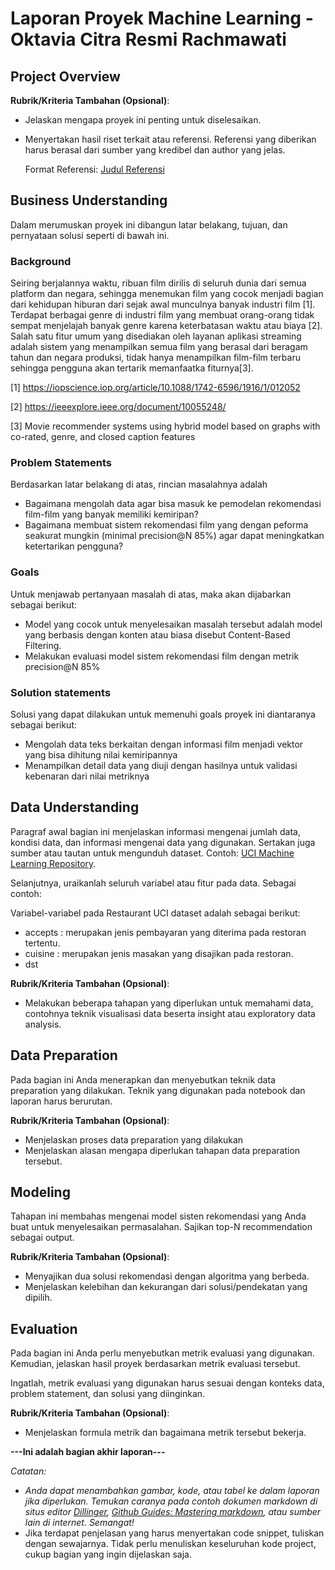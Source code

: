# Laporan Proyek Machine Learning - Oktavia Citra Resmi Rachmawati

## Project Overview


**Rubrik/Kriteria Tambahan (Opsional)**:
- Jelaskan mengapa proyek ini penting untuk diselesaikan.
- Menyertakan hasil riset terkait atau referensi. Referensi yang diberikan harus berasal dari sumber yang kredibel dan author yang jelas.
  
  Format Referensi: [Judul Referensi](https://scholar.google.com/) 

## Business Understanding

Dalam merumuskan proyek ini dibangun latar belakang, tujuan, dan pernyataan solusi seperti di bawah ini.

### Background

Seiring berjalannya waktu, ribuan film dirilis di seluruh dunia dari semua platform dan negara, sehingga menemukan film yang cocok menjadi bagian dari kehidupan hiburan dari sejak awal munculnya banyak industri film [1]. Terdapat berbagai genre di industri film yang membuat orang-orang tidak sempat menjelajah banyak genre karena keterbatasan waktu atau biaya [2]. Salah satu fitur umum yang disediakan oleh layanan aplikasi streaming adalah sistem yang menampilkan semua film yang berasal dari beragam tahun dan negara produksi, tidak hanya menampilkan film-film terbaru sehingga pengguna akan tertarik memanfaatka fiturnya[3].

[1] https://iopscience.iop.org/article/10.1088/1742-6596/1916/1/012052

[2] https://ieeexplore.ieee.org/document/10055248/

[3] Movie recommender systems using hybrid model based on graphs with co-rated, genre, and closed caption features

### Problem Statements

Berdasarkan latar belakang di atas, rincian masalahnya adalah
- Bagaimana mengolah data agar bisa masuk ke pemodelan rekomendasi film-film yang banyak memiliki kemiripan?
- Bagaimana membuat sistem rekomendasi film yang dengan peforma seakurat mungkin (minimal precision@N 85%) agar dapat meningkatkan ketertarikan pengguna?

### Goals

Untuk menjawab pertanyaan masalah di atas, maka akan dijabarkan sebagai berikut:
- Model yang cocok untuk menyelesaikan masalah tersebut adalah model yang berbasis dengan konten atau biasa disebut Content-Based Filtering.
- Melakukan evaluasi model sistem rekomendasi film dengan metrik precision@N 85%

### Solution statements
Solusi yang dapat dilakukan untuk memenuhi goals proyek ini diantaranya sebagai berikut:

- Mengolah data teks berkaitan dengan informasi film menjadi vektor yang bisa dihitung nilai kemiripannya
- Menampilkan detail data yang diuji dengan hasilnya untuk validasi kebenaran dari nilai metriknya


## Data Understanding
Paragraf awal bagian ini menjelaskan informasi mengenai jumlah data, kondisi data, dan informasi mengenai data yang digunakan. Sertakan juga sumber atau tautan untuk mengunduh dataset. Contoh: [UCI Machine Learning Repository](https://archive.ics.uci.edu/ml/datasets/Restaurant+%26+consumer+data).

Selanjutnya, uraikanlah seluruh variabel atau fitur pada data. Sebagai contoh:  

Variabel-variabel pada Restaurant UCI dataset adalah sebagai berikut:
- accepts : merupakan jenis pembayaran yang diterima pada restoran tertentu.
- cuisine : merupakan jenis masakan yang disajikan pada restoran.
- dst

**Rubrik/Kriteria Tambahan (Opsional)**:
- Melakukan beberapa tahapan yang diperlukan untuk memahami data, contohnya teknik visualisasi data beserta insight atau exploratory data analysis.

## Data Preparation
Pada bagian ini Anda menerapkan dan menyebutkan teknik data preparation yang dilakukan. Teknik yang digunakan pada notebook dan laporan harus berurutan.

**Rubrik/Kriteria Tambahan (Opsional)**: 
- Menjelaskan proses data preparation yang dilakukan
- Menjelaskan alasan mengapa diperlukan tahapan data preparation tersebut.

## Modeling
Tahapan ini membahas mengenai model sisten rekomendasi yang Anda buat untuk menyelesaikan permasalahan. Sajikan top-N recommendation sebagai output.

**Rubrik/Kriteria Tambahan (Opsional)**: 
- Menyajikan dua solusi rekomendasi dengan algoritma yang berbeda.
- Menjelaskan kelebihan dan kekurangan dari solusi/pendekatan yang dipilih.

## Evaluation
Pada bagian ini Anda perlu menyebutkan metrik evaluasi yang digunakan. Kemudian, jelaskan hasil proyek berdasarkan metrik evaluasi tersebut.

Ingatlah, metrik evaluasi yang digunakan harus sesuai dengan konteks data, problem statement, dan solusi yang diinginkan.

**Rubrik/Kriteria Tambahan (Opsional)**: 
- Menjelaskan formula metrik dan bagaimana metrik tersebut bekerja.

**---Ini adalah bagian akhir laporan---**

_Catatan:_
- _Anda dapat menambahkan gambar, kode, atau tabel ke dalam laporan jika diperlukan. Temukan caranya pada contoh dokumen markdown di situs editor [Dillinger](https://dillinger.io/), [Github Guides: Mastering markdown](https://guides.github.com/features/mastering-markdown/), atau sumber lain di internet. Semangat!_
- Jika terdapat penjelasan yang harus menyertakan code snippet, tuliskan dengan sewajarnya. Tidak perlu menuliskan keseluruhan kode project, cukup bagian yang ingin dijelaskan saja.
